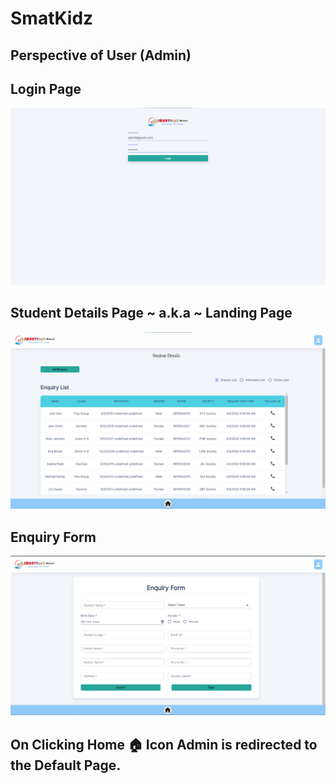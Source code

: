 # SmatKidz
## Perspective of User (Admin)
## Login Page
![Login Page](https://github.com/aadiTechnology/Preschool/blob/Development-v.0.1/Snapshots/LoginPage.png)
## Student Details Page ~ a.k.a ~ Landing Page
![Landing Page](https://github.com/aadiTechnology/Preschool/blob/Development-v.0.1/Snapshots/AdminPage.png)
## Enquiry Form 
![Enquiry Form Page](https://github.com/aadiTechnology/Preschool/blob/Development-v.0.1/Snapshots/AddEnquiryForm.png)
## On Clicking Home 🏠 Icon Admin is redirected to the Default Page.
